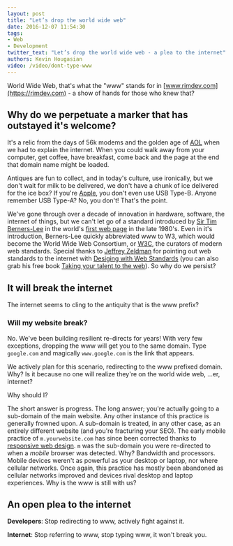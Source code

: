 ```yaml
---
layout: post
title: "Let’s drop the world wide web"
date: 2016-12-07 11:54:30
tags:
- Web
- Development
twitter_text: "Let’s drop the world wide web - a plea to the internet"
authors: Kevin Hougasian
video: /video/dont-type-www
---
```

World Wide Web, that's what the "www" stands for in [www.rimdev.com](https://rimdev.com) - a show of hands for those who knew that?

## Why do we perpetuate a marker that has outstayed it's welcome?

It's a relic from the days of 56k modems and the golden age of [AOL](http://aol.com) when we had to explain the internet. When you could walk away from your computer, get coffee, have breakfast, come back and the page at the end that domain name might be loaded.

Antiques are fun to collect, and in today's culture, use ironically, but we don't wait for milk to be delivered, we don't have a chunk of ice delivered for the ice box? If you're [Apple](http://apple.com), you don't even use USB Type-B. Anyone remember USB Type-A? No, you don't! That's the point.

We've gone through over a decade of innovation in hardware, software, the internet of things, but we can't let go of a standard introduced by [Sir Tim Berners-Lee](https://www.w3.org/People/Berners-Lee/) in the world's [first web page](http://info.cern.ch/hypertext/WWW/TheProject.html) in the late 1980's. Even in it's introduction, Berners-Lee quickly abbreviated www to W3, which would become the World Wide Web Consortium, or [W3C](http://w3.org), the curators of modern web standards. Special thanks to [Jeffrey Zeldman](http://zeldman.com) for pointing out web standards to the internet with [Desiging with Web Standards](https://www.amazon.com/Designing-Web-Standards-Jeffrey-Zeldman/dp/0321616952) (you can also grab his free book [Taking your talent to the web](http://takingyourtalenttotheweb.com/)). So why do we persist?

## It will break the internet

The internet seems to cling to the antiquity that is the www prefix?

### Will my website break?

No. We've been building resilient re-directs for years! With very few exceptions, dropping the www will get you to the same domain. Type `google.com` and magically `www.google.com` is the link that appears.

We actively plan for this scenario, redirecting to the www prefixed domain. Why? Is it because no one will realize they're on the world wide web, ...er, internet?

Why should I?

The short answer is progress. The long answer; you're actually going to a sub-domain of the main website. Any other instance of this practice is generally frowned upon. A sub-domain is treated, in any other case, as an entirely different website (and you're fracturing your SEO). The early mobile practice of `m.yourwebsite.com` has since been corrected thanks to [responsive web design](https://abookapart.com/products/responsive-web-design). `m` was the sub-domain  you were re-directed to when a *mobile* browser was detected. Why? Bandwidth and processors. Mobile devices weren't as powerful as your desktop or laptop, nor where cellular networks. Once again, this practice has mostly been abandoned as cellular networks improved and devices rival desktop and laptop experiences. Why is the www is still with us?

## An open plea to the internet

**Developers**: Stop redirecting to www, actively fight against it.

**Internet**: Stop referring to www, stop typing www, it won't break you.
